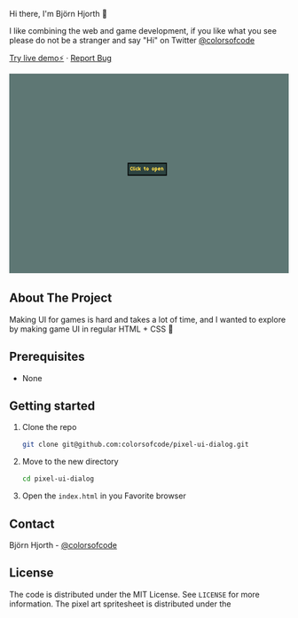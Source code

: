 Hi there, I'm Björn Hjorth 👋

I like combining the web and game development, if you like what you see please do not be a stranger and say "Hi" on Twitter [@colorsofcode](https://twitter.com/colorsofcode)


<a href="https://pixel-ui-dialog.vercel.app/">Try live demo⚡️</a>
·
<a href="https://github.com/colorsofcode/pixel-ui-dialog/issues">Report Bug</a>

<div align="center">
   <img src="./art/pixel-ui-dialog.gif" width="640" height="360">
</div>

<!-- ABOUT -->
## About The Project

Making UI for games is hard and takes a lot of time, and I wanted to explore by making game UI in regular HTML + CSS 💝

<!-- PREREQUISITES -->
## Prerequisites

* None

<!-- STARTING -->
## Getting started 

1. Clone the repo
   ```sh
   git clone git@github.com:colorsofcode/pixel-ui-dialog.git
   ```
2. Move to the new directory
    ```sh
    cd pixel-ui-dialog
    ```
3. Open the `index.html` in you Favorite browser
   
<!-- CONTACT -->
## Contact

Björn Hjorth - [@colorsofcode](https://twitter.com/colorsofcode)

<!-- LICENSE -->
## License

The code is distributed under the MIT License. See `LICENSE` for more information.
The pixel art spritesheet is distributed under the 